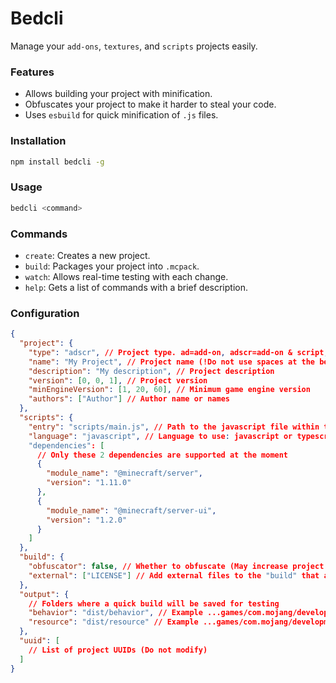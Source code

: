 # Bedcli

Manage your `add-ons`, `textures`, and `scripts` projects easily.

### Features

- Allows building your project with minification.
- Obfuscates your project to make it harder to steal your code.
- Uses `esbuild` for quick minification of `.js` files.

### Installation

```bash
npm install bedcli -g
```

### Usage

```bash
bedcli <command>
```

### Commands

- `create`: Creates a new project.
- `build`: Packages your project into `.mcpack`.
- `watch`: Allows real-time testing with each change.
- `help`: Gets a list of commands with a brief description.

### Configuration

```json
{
  "project": {
    "type": "adscr", // Project type. ad=add-on, adscr=add-on & script, bp=behavior, rp=resource, scr=script
    "name": "My Project", // Project name (!Do not use spaces at the beginning or end)
    "description": "My description", // Project description
    "version": [0, 0, 1], // Project version
    "minEngineVersion": [1, 20, 60], // Minimum game engine version
    "authors": ["Author"] // Author name or names
  },
  "scripts": {
    "entry": "scripts/main.js", // Path to the javascript file within the "BP"
    "language": "javascript", // Language to use: javascript or typescript
    "dependencies": [
      // Only these 2 dependencies are supported at the moment
      {
        "module_name": "@minecraft/server",
        "version": "1.11.0"
      },
      {
        "module_name": "@minecraft/server-ui",
        "version": "1.2.0"
      }
    ]
  },
  "build": {
    "obfuscator": false, // Whether to obfuscate (May increase project size)
    "external": ["LICENSE"] // Add external files to the "build" that are within the project folder
  },
  "output": {
    // Folders where a quick build will be saved for testing
    "behavior": "dist/behavior", // Example ...games/com.mojang/development_behavior_packs
    "resource": "dist/resource" // Example ...games/com.mojang/development_resource_packs
  },
  "uuid": [
    // List of project UUIDs (Do not modify)
  ]
}
```
